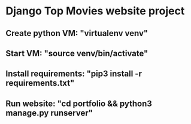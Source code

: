 # Django Top Movies website project
## Create python VM: "virtualenv venv"
## Start VM: "source venv/bin/activate"
## Install requirements: "pip3 install -r requirements.txt"
## Run website: "cd portfolio && python3 manage.py runserver"